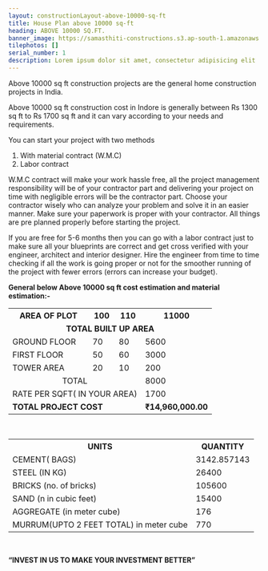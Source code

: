 ```yaml
---
layout: constructionLayout-above-10000-sq-ft
title: House Plan above 10000 sq-ft
heading: ABOVE 10000 SQ.FT.
banner_image: https://samasthiti-constructions.s3.ap-south-1.amazonaws.com/uploads/10.jpeg
tilephotos: []
serial_number: 1
description: Lorem ipsum dolor sit amet, consectetur adipisicing elit
---
```

Above 10000 sq ft construction projects are the general home construction projects in India.

Above 10000 sq ft construction cost in Indore is generally between Rs 1300 sq ft to Rs 1700 sq ft and it can vary according to your needs and requirements.

You can start your project with two methods 

<ol>
<li>With material contract (W.M.C)</li>
<li>Labor contract</li>
</ol>

W.M.C contract will make your work hassle free, all the project management responsibility will be of your contractor part and delivering your project on time with negligible errors will be the contractor part. Choose your contractor wisely who can analyze your problem and solve it in an easier manner. Make sure your paperwork is proper with your contractor. All things are pre planned properly before starting the project.

If you are free for 5-6 months then you can go with a labor contract just to make sure all your blueprints are correct and get cross verified with your engineer, architect and interior designer. 
Hire the engineer from time to time checking if all the work is going proper or not for the smoother running of the project with fewer errors (errors can increase your budget).

<b>General below Above 10000 sq ft cost estimation and material estimation:-</b>

<table>
  <tr>
    <th>AREA OF PLOT</th>
    <th>100</th>
    <th>110</th>
    <th>11000</th>
  </tr>

  <tr>
  <td colspan="4" style="text-align:center; font-weight: bold;">TOTAL BUILT UP AREA</td>
  </tr>

  <tr>
    <td>GROUND FLOOR</td>
    <td>70</td>
    <td>80</td>
    <td>5600</td>
  </tr>

  <tr>
    <td>FIRST FLOOR</td>
    <td>50</td>
    <td>60</td>
    <td>3000</td>
  </tr>

  <tr>
    <td>TOWER AREA</td>
    <td>20</td>
    <td>10</td>
    <td>200</td>
  </tr>

  <tr>
    <td colspan="3" style="text-align:center;">TOTAL</td>
    <td> 8000</td>
  </tr>

  <tr>
    <td colspan="3">RATE PER SQFT( IN YOUR AREA)</td>
    <td> 1700</td>
  </tr>

  <tr style="font-weight: bold;">
    <td colspan="3">TOTAL PROJECT COST</td>
    <td> ₹14,960,000.00</td>
  </tr>
</table>

<br>

<table>
  <tr>
    <th>UNITS</th>
    <th>QUANTITY</th>
  </tr>
  
  <tr>
    <td>CEMENT( BAGS)</td>
    <td> 3142.857143</td>
  </tr>

  <tr>
    <td>STEEL (IN KG)</td>
    <td> 26400</td>
  </tr>

  <tr>
    <td>BRICKS (no. of bricks)</td>
    <td> 105600</td>
  </tr>

  <tr>
    <td>SAND (n in cubic feet)</td>
    <td> 15400</td>
  </tr>

  <tr>
    <td>AGGREGATE (in meter cube)</td>
    <td> 176</td>
  </tr>

  <tr>
    <td>MURRUM(UPTO 2 FEET TOTAL) in meter cube</td>
    <td> 770</td>
  </tr>
</table>

<br>

<b>“INVEST IN US TO MAKE YOUR INVESTMENT BETTER”</b>

